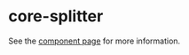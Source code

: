 core-splitter
=============

See the [component page](http://polymer.github.io/core-splitter) for more information.